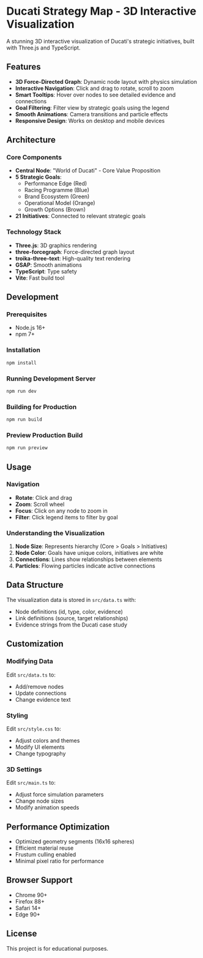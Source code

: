 # Ducati Strategy Map - 3D Interactive Visualization

A stunning 3D interactive visualization of Ducati's strategic initiatives, built with Three.js and TypeScript.

## Features

- **3D Force-Directed Graph**: Dynamic node layout with physics simulation
- **Interactive Navigation**: Click and drag to rotate, scroll to zoom
- **Smart Tooltips**: Hover over nodes to see detailed evidence and connections
- **Goal Filtering**: Filter view by strategic goals using the legend
- **Smooth Animations**: Camera transitions and particle effects
- **Responsive Design**: Works on desktop and mobile devices

## Architecture

### Core Components

- **Central Node**: "World of Ducati" - Core Value Proposition
- **5 Strategic Goals**: 
  - Performance Edge (Red)
  - Racing Programme (Blue)
  - Brand Ecosystem (Green)
  - Operational Model (Orange)
  - Growth Options (Brown)
- **21 Initiatives**: Connected to relevant strategic goals

### Technology Stack

- **Three.js**: 3D graphics rendering
- **three-forcegraph**: Force-directed graph layout
- **troika-three-text**: High-quality text rendering
- **GSAP**: Smooth animations
- **TypeScript**: Type safety
- **Vite**: Fast build tool

## Development

### Prerequisites

- Node.js 16+
- npm 7+

### Installation

```bash
npm install
```

### Running Development Server

```bash
npm run dev
```

### Building for Production

```bash
npm run build
```

### Preview Production Build

```bash
npm run preview
```

## Usage

### Navigation

- **Rotate**: Click and drag
- **Zoom**: Scroll wheel
- **Focus**: Click on any node to zoom in
- **Filter**: Click legend items to filter by goal

### Understanding the Visualization

1. **Node Size**: Represents hierarchy (Core > Goals > Initiatives)
2. **Node Color**: Goals have unique colors, initiatives are white
3. **Connections**: Lines show relationships between elements
4. **Particles**: Flowing particles indicate active connections

## Data Structure

The visualization data is stored in `src/data.ts` with:

- Node definitions (id, type, color, evidence)
- Link definitions (source, target relationships)
- Evidence strings from the Ducati case study

## Customization

### Modifying Data

Edit `src/data.ts` to:
- Add/remove nodes
- Update connections
- Change evidence text

### Styling

Edit `src/style.css` to:
- Adjust colors and themes
- Modify UI elements
- Change typography

### 3D Settings

Edit `src/main.ts` to:
- Adjust force simulation parameters
- Change node sizes
- Modify animation speeds

## Performance Optimization

- Optimized geometry segments (16x16 spheres)
- Efficient material reuse
- Frustum culling enabled
- Minimal pixel ratio for performance

## Browser Support

- Chrome 90+
- Firefox 88+
- Safari 14+
- Edge 90+

## License

This project is for educational purposes. 